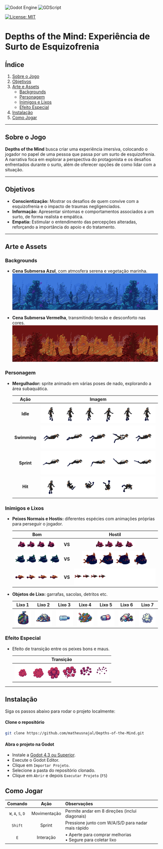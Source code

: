 ![Godot Engine](https://img.shields.io/badge/GODOT-%23FFFFFF.svg?style=for-the-badge&logo=godot-engine)  ![GDScript](https://img.shields.io/badge/GDScript-%2374267B.svg?style=for-the-badge&logo=godotengine&logoColor=white)

[![License: MIT](https://img.shields.io/badge/License-MIT-yellow.svg)](LICENSE)


# Depths of the Mind: Experiência de Surto de Esquizofrenia

## Índice

1. [Sobre o Jogo](#sobre-o-jogo)  
2. [Objetivos](#objetivos)  
3. [Arte e Assets](#arte-e-assets)  
   - [Backgrounds](#backgrounds)  
   - [Personagem](#personagem)  
   - [Inimigos e Lixos](#inimigos-e-lixos)  
   - [Efeito Especial](#efeito-especial)  
4. [Instalação](#instalação)  
5. [Como Jogar](#como-jogar)  

---

## Sobre o Jogo

**Depths of the Mind** busca criar uma experiência imersiva, colocando o jogador no papel de uma pessoa que passa por um surto de esquizofrenia. A narrativa foca em explorar a perspectiva do protagonista e os desafios enfrentados durante o surto, além de oferecer opções de como lidar com a situação.

---

## Objetivos

- **Conscientização:** Mostrar os desafios de quem convive com a esquizofrenia e o impacto de traumas negligenciados.  
- **Informação:** Apresentar sintomas e comportamentos associados a um surto, de forma realista e empática.  
- **Empatia:** Estimular o entendimento das percepções alteradas, reforçando a importância do apoio e do tratamento.

---

## Arte e Assets

### Backgrounds

- **Cena Submersa Azul**, com atmosfera serena e vegetação marinha.  
  ![Mar Azul](Sprites/Background/Good_ocean.png)

- **Cena Submersa Vermelha**, transmitindo tensão e desconforto nas cores.  
  ![Mar Vermelho](Sprites/Background/Bad_ocean.png)

### Personagem

- **Mergulhador:** sprite animado em várias poses de nado, explorando a área subaquática.

  | Ação       | Imagem                                           |
  |:----------:|:-----------------------------------------------:|
  | **Idle**   | ![Idle](Sprites/Player/Diver_idle.png)           |
  | **Swimming** | ![Swimming](Sprites/Player/Diver_swimming.png) |
  | **Sprint** | ![Sprint](Sprites/Player/Diver_sprint.png)       |
  | **Hit**    | ![Hit](Sprites/Player/Diver_hit.png)             |

### Inimigos e Lixos

- **Peixes Normais e Hostis:** diferentes espécies com animações próprias para perseguir o jogador.

    | **Bom**                                         |     | **Hostil**                                         |
    |:-----------------------------------------------:|:---:|:-----------------------------------------------:|
    | ![Fish1_good](Sprites/Fishes/Good/Fish1_good.png) | **VS** | ![Fish1_bad](Sprites/Fishes/Bad/Fish1_evil.png) |
    | ![Fish2_good](Sprites/Fishes/Good/Fish2_good.png) | **VS** | ![Fish2_bad](Sprites/Fishes/Bad/Fish2_evil.png) |
    | ![Fish3_good](Sprites/Fishes/Good/Fish3_good.png) | **VS** | ![Fish3_bad](Sprites/Fishes/Bad/Fish3_evil.png) |

- **Objetos de Lixo:** garrafas, sacolas, detritos etc.

  | **Lixo 1** | **Lixo 2** | **Lixo 3** | **Lixo 4** | **Lixo 5** | **Lixo 6** | **Lixo 7** |
  |:---------:|:----------:|:----------:|:----------:|:----------:|:----------:|:----------:|
  | ![Lixo1](Sprites/Trash/lixo1.png) | ![Lixo2](Sprites/Trash/lixo2.png) | ![Lixo3](Sprites/Trash/lixo3.png) | ![Lixo4](Sprites/Trash/lixo4.png) | ![Lixo5](Sprites/Trash/lixo5.png) | ![Lixo6](Sprites/Trash/lixo6.png) | ![Lixo7](Sprites/Trash/lixo7.png) |

### Efeito Especial

- Efeito de transição entre os peixes bons e maus.

  | Transição                               |
  |:---------------------------------------:|
  | ![Transition](Sprites/FX/Transition.png) |

---

## Instalação

Siga os passos abaixo para rodar o projeto localmente:

#### Clone o repositório  
```bash
git clone https://github.com/matheusnajal/Depths-of-the-Mind.git
```
#### Abra o projeto na Godot

- Instale a [Godot 4.3 ou Superior](https://godotengine.org/download).
- Execute o Godot Editor.
- Clique em `Importar Projeto`.
- Selecione a pasta do repositório clonado.
- Clique em `Abrir` e depois `Executar Projeto` (`F5`)

## Como Jogar

| Comando      | Ação        | Observações                                                   |
|:------------:|:-----------:|:--------------------------------------------------------------|
| `W`, `A`, `S`, `D`   | Movimentação| Permite andar em 8 direções (inclui diagonais)                |
| `Shift`        | Sprint      | Pressione junto com W/A/S/D para nadar mais rápido                       |
| `E`            | Interação   | • Aperte para comprar melhorias<br>• Segure para coletar lixo |
